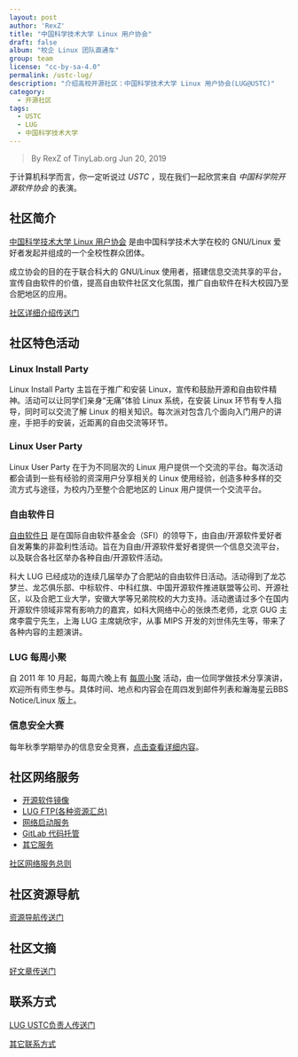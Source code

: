 ```yaml
---
layout: post
author: 'RexZ'
title: "中国科学技术大学 Linux 用户协会"
draft: false
album: "校企 Linux 团队直通车"
group: team
license: "cc-by-sa-4.0"
permalink: /ustc-lug/
description: "介绍高校开源社区：中国科学技术大学 Linux 用户协会(LUG@USTC)"
category:
  - 开源社区
tags:
  - USTC
  - LUG
  - 中国科学技术大学
---
```


> By RexZ of TinyLab.org
> Jun 20, 2019

于计算机科学而言，你一定听说过 *USTC* ，现在我们一起欣赏来自 *中国科学院开源软件协会* 的表演。

## 社区简介

[中国科学技术大学 Linux 用户协会][20] 是由中国科学技术大学在校的 GNU/Linux 爱好者发起并组成的一个全校性群众团体。

成立协会的目的在于联合科大的 GNU/Linux 使用者，搭建信息交流共享的平台，宣传自由软件的价值，提高自由软件社区文化氛围，推广自由软件在科大校园乃至合肥地区的应用。

[社区详细介绍传送门][1]

## 社区特色活动

### Linux Install Party

Linux Install Party 主旨在于推广和安装 Linux，宣传和鼓励开源和自由软件精神。活动可以让同学们亲身“无痛”体验 Linux 系统，在安装 Linux 环节有专人指导，同时可以交流了解 Linux 的相关知识。每次派对包含几个面向入门用户的讲座，手把手的安装，近距离的自由交流等环节。

### Linux User Party

Linux User Party 在于为不同层次的 Linux 用户提供一个交流的平台。每次活动都会请到一些有经验的资深用户分享相关的 Linux 使用经验，创造多种多样的交流方式与途径，为校内乃至整个合肥地区的 Linux 用户提供一个交流平台。

### 自由软件日

[自由软件日][3] 是在国际自由软件基金会（SFI）的领导下，由自由/开源软件爱好者自发筹集的非盈利性活动。旨在为自由/开源软件爱好者提供一个信息交流平台，以及联合各社区举办各种自由/开源软件活动。

科大 LUG 已经成功的连续几届举办了合肥站的自由软件日活动。活动得到了龙芯梦兰、龙芯俱乐部、中标软件、中科红旗、中国开源软件推进联盟等公司、开源社区，以及合肥工业大学，安徽大学等兄弟院校的大力支持。活动邀请过多个在国内开源软件领域非常有影响力的嘉宾，如科大网络中心的张焕杰老师，北京 GUG 主席李震宁先生，上海 LUG 主席姚欣宇，从事 MIPS 开发的刘世伟先生等，带来了各种内容的主题演讲。

### LUG 每周小聚

自 2011 年 10 月起，每周六晚上有 [每周小聚][4] 活动，由一位同学做技术分享演讲，欢迎所有师生参与。具体时间、地点和内容会在周四发到邮件列表和瀚海星云BBS Notice/Linux 版上。

### 信息安全大赛

每年秋季学期举办的信息安全竞赛，[点击查看详细内容][6]。


## 社区网络服务

  - [开源软件镜像][10]
  - [LUG FTP(各种资源汇总)][11]
  - [网络启动服务][12]
  - [GitLab 代码托管][13]
  - [其它服务][14]

[社区网络服务总则][9]

## 社区资源导航

[资源导航传送门][8]

## 社区文摘

[好文章传送门][7]

## 联系方式

[LUG USTC负责人传送门][2]

[其它联系方式][5]



[1]: https://lug.ustc.edu.cn/wiki/intro
[2]: https://lug.ustc.edu.cn/wiki/lug/person-in-charge
[3]: https://lug.ustc.edu.cn/wiki/lug/events/sfd
[4]: https://lug.ustc.edu.cn/wiki/lug/events/weeklyparty
[5]: https://lug.ustc.edu.cn/wiki/lug/contact
[6]: https://lug.ustc.edu.cn/wiki/lug/events/hackergame
[7]: https://lug.ustc.edu.cn/wiki/linux_digest/start
[8]: https://lug.ustc.edu.cn/wiki/lug/resources
[9]: https://lug.ustc.edu.cn/wiki/lug/services/rules

[10]: https://lug.ustc.edu.cn/wiki/lug/services/mirrors
[11]: https://lug.ustc.edu.cn/wiki/lug/services/ftp
[12]: https://lug.ustc.edu.cn/wiki/lug/services/pxe
[13]: https://lug.ustc.edu.cn/wiki/lug/services/gitlab
[14]: https://lug.ustc.edu.cn/wiki/lug/services/start

[20]: https://lug.ustc.edu.cn
